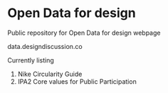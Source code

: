 # Open Data for design
Public repository for Open Data for design webpage 

data.designdiscussion.co

Currently listing
1. Nike Circularity Guide
2. IPA2 Core values for Public Participation
